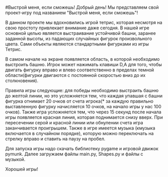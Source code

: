#Выстрой меня, если сможешь!
Добрый день! Мы представляем свой проект-игру под названием "Выстрой меня, если сможешь"!
  
  В данном проекте мы вдохновились игрой тетрис, которая несмотря на свою простоту привлекает внимание даже сегодня. В нашей игре основной целью является выстраивание устойчивой башни, заранее заданной высоты, из падающих случайных фигурок произвольного цвета. Сами объекты являются стандартными фигурками из игры Тетрис.
   
  В самом начале на экране появляется область, в которой необходимо выстроить башню. Игрок может нажимать клавиши D,A для того, чтобы двигать фигурку вправо и влево соответственно в пределах темной области(фигурки двигаются с постоянной скоростью вниз до их столкновения). 
  
  Правила игры следующие: для победы необходимо выстраить башню до желтой линии, но это усложняется тем, что каждая упавшая с башни фигурка отнимает 20 очков от счета игрока(* за каждую правильно выставленную фигурку начисляется 10 очков, на начало игры у нас 100 очков). Также игра усложняется тем, что через 15 секунд после начала игры появляется красная линия, которая поднимается снизу вверх. При пересечении серой и красной линии или обнулении счета игра заканчивается проигрышем. Также в игре имеется музыка (кмузыка включается в случайном порядке), которую можно переключать на стрелку вправо и ставить на паузу на пробел.
  
  Для запуска игры надо скачать библиотеку pygame и игровой движок pymunk. Далее загружаем файлы main.py, Shapes.py и файлы с музыкой. 

  Хорошей игры!
